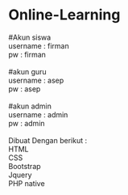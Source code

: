 # Online-Learning

#Akun siswa <br>
  username : firman <br>
  pw : firman
<br> <br>
#akun guru <br>
  username : asep <br>
  pw : asep
 <br><br>
#akun admin <br>
  username : admin <br>
  pw : admin
 <br> <br>
Dibuat Dengan berikut : <br>
  HTML <br>
  CSS <br>
  Bootstrap <br>
  Jquery <br>
  PHP native <br>
